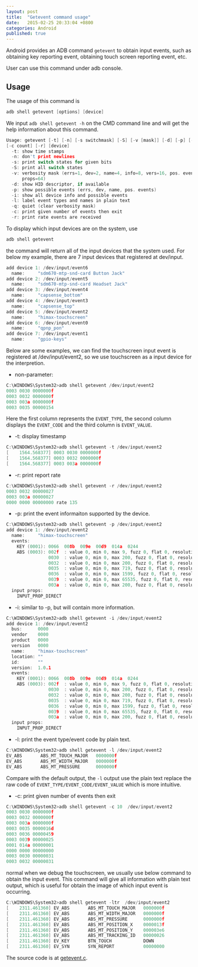 ```yaml
---
layout: post
title:  "Getevent command usage"
date:   2015-02-25 20:33:04 +0800
categories: Android  
published: true
---
```

Android provides an ADB command `getevent` to obtain input events, such as obtaining key reporting event, obtaining touch screen reporting event, etc.

User can use this command under adb console. 

## Usage
The usage of this command is 
```c
adb shell getevent [options] [device]
```
We input `adb shell getevent -h` on the CMD command line and will get the help information about this command.

```c
Usage: getevent [-t] [-n] [-s switchmask] [-S] [-v [mask]] [-d] [-p] [-i] [-l] [-q]
[-c count] [-r] [device]
  -t: show time stamps
  -n: don't print newlines
  -s: print switch states for given bits
  -S: print all switch states
  -v: verbosity mask (errs=1, dev=2, name=4, info=8, vers=16, pos. events=32, 
      props=64)
  -d: show HID descriptor, if available
  -p: show possible events (errs, dev, name, pos. events)
  -i: show all device info and possible events
  -l: label event types and names in plain text
  -q: quiet (clear verbosity mask)
  -c: print given number of events then exit
  -r: print rate events are received
```

To display which input devices are on the system, use 
```c
adb shell getevent 
```
the command will return all of the input devices that the system used. For below my example, there are 7 input devices that registered at dev/input. 
```c
add device 1: /dev/input/event6
  name:     "sdm670-mtp-snd-card Button Jack"
add device 2: /dev/input/event5
  name:     "sdm670-mtp-snd-card Headset Jack"
add device 3: /dev/input/event4
  name:     "capsense_bottom"
add device 4: /dev/input/event3
  name:     "capsense_top"
add device 5: /dev/input/event2
  name:     "himax-touchscreen"
add device 6: /dev/input/event0
  name:     "qpnp_pon"
add device 7: /dev/input/event1
  name:     "gpio-keys"
```
Below are some examples, we can find the touchscreen input event is registered at /dev/input/event2, so we use touchscreen as a input device for the interpretion.

+ non-parameter: 
```c
C:\WINDOWS\System32>adb shell getevent /dev/input/event2
0003 0030 0000000f
0003 0032 0000000f
0003 003a 0000000f
0003 0035 00000154
```
Here the first column represents the `EVENT_TYPE`, the second column displays the `EVENT_CODE` and the third column is `EVENT_VALUE`.

+ -t: display timestamp
```c
C:\WINDOWS\System32>adb shell getevent -t /dev/input/event2
[    1564.568377] 0003 0030 0000000f
[    1564.568377] 0003 0032 0000000f
[    1564.568377] 0003 003a 0000000f
```
+ -r: print report rate
```c
C:\WINDOWS\System32>adb shell getevent -r /dev/input/event2
0003 0032 00000027
0003 003a 00000027
0000 0000 00000000 rate 135
```
+ -p: print the event informaiton supported by the device.
```c
C:\WINDOWS\System32>adb shell getevent -p /dev/input/event2
add device 1: /dev/input/event2
  name:     "himax-touchscreen"
  events:
    KEY (0001): 0066  008b  009e  00d9  014a  0244
    ABS (0003): 002f  : value 0, min 0, max 9, fuzz 0, flat 0, resolution 0
                0030  : value 0, min 0, max 200, fuzz 0, flat 0, resolution 0
                0032  : value 0, min 0, max 200, fuzz 0, flat 0, resolution 0
                0035  : value 0, min 0, max 719, fuzz 0, flat 0, resolution 0
                0036  : value 0, min 0, max 1599, fuzz 0, flat 0, resolution 0
                0039  : value 0, min 0, max 65535, fuzz 0, flat 0, resolution 0
                003a  : value 0, min 0, max 200, fuzz 0, flat 0, resolution 0
  input props:
    INPUT_PROP_DIRECT
```
+ -i: similar to -p, but will contain more information.
```c
C:\WINDOWS\System32>adb shell getevent -i /dev/input/event2
add device 1: /dev/input/event2
  bus:      0000
  vendor    0000
  product   0000
  version   0000
  name:     "himax-touchscreen"
  location: ""
  id:       ""
  version:  1.0.1
  events:
    KEY (0001): 0066  008b  009e  00d9  014a  0244
    ABS (0003): 002f  : value 0, min 0, max 9, fuzz 0, flat 0, resolution 0
                0030  : value 0, min 0, max 200, fuzz 0, flat 0, resolution 0
                0032  : value 0, min 0, max 200, fuzz 0, flat 0, resolution 0
                0035  : value 0, min 0, max 719, fuzz 0, flat 0, resolution 0
                0036  : value 0, min 0, max 1599, fuzz 0, flat 0, resolution 0
                0039  : value 0, min 0, max 65535, fuzz 0, flat 0, resolution 0
                003a  : value 0, min 0, max 200, fuzz 0, flat 0, resolution 0
  input props:
    INPUT_PROP_DIRECT
```

+ -l: print the event type/event code by plain text.
```c
C:\WINDOWS\System32>adb shell getevent -l /dev/input/event2
EV_ABS       ABS_MT_TOUCH_MAJOR   0000000f
EV_ABS       ABS_MT_WIDTH_MAJOR   0000000f
EV_ABS       ABS_MT_PRESSURE      0000000f
```
Compare with the default output, the `-l` output use the plain text replace the raw code of `EVENT_TYPE/EVENT_CODE/EVENT_VALUE` which is more intuitive.
+ -c: print given number of events then exit
```c
C:\WINDOWS\System32>adb shell getevent -c 10  /dev/input/event2
0003 0030 0000000f
0003 0032 0000000f
0003 003a 0000000f
0003 0035 0000016d
0003 0036 00000459
0003 0039 00000025
0001 014a 00000001
0000 0000 00000000
0003 0030 00000031
0003 0032 00000031
```

normal when we debug the touchscreen, we usually use below command to obtain the input event. This command will give all information with plain text output, which is useful for obtain the image of which input event is occurring.
```c
C:\WINDOWS\System32>adb shell getevent -ltr  /dev/input/event2
[    2311.461360] EV_ABS       ABS_MT_TOUCH_MAJOR   0000000f
[    2311.461360] EV_ABS       ABS_MT_WIDTH_MAJOR   0000000f
[    2311.461360] EV_ABS       ABS_MT_PRESSURE      0000000f
[    2311.461360] EV_ABS       ABS_MT_POSITION_X    0000013f
[    2311.461360] EV_ABS       ABS_MT_POSITION_Y    000003e6
[    2311.461360] EV_ABS       ABS_MT_TRACKING_ID   00000026
[    2311.461360] EV_KEY       BTN_TOUCH            DOWN
[    2311.461360] EV_SYN       SYN_REPORT           00000000
```

The source code is at [getevent.c](https://www.androidos.net.cn/android/9.0.0_r8/xref/system/core/toolbox/getevent.c).
